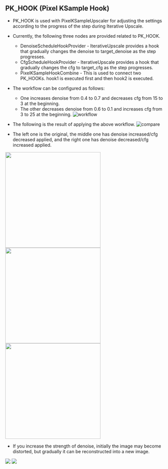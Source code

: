 ## PK_HOOK (Pixel KSample Hook)

* PK_HOOK is used with PixelKSampleUpscaler for adjusting the settings according to the progress of the step during Iterative Upscale.
* Currently, the following three nodes are provided related to PK_HOOK.
    * DenoiseScheduleHookProvider - IterativeUpscale provides a hook that gradually changes the denoise to target_denoise as the step progresses.
    * CfgScheduleHookProvider - IterativeUpscale provides a hook that gradually changes the cfg to target_cfg as the step progresses.
    * PixelKSampleHookCombine - This is used to connect two PK_HOOKs. hook1 is executed first and then hook2 is executed.


* The workflow can be configured as follows:
    * One increases denoise from 0.4 to 0.7 and decreases cfg from 15 to 3 at the beginning.
    * The other decreases denoise from 0.6 to 0.1 and increases cfg from 3 to 25 at the beginning.
![workflow](https://github.com/ltdrdata/ComfyUI-extension-tutorials/raw/Main/ComfyUI-Impact-Pack/images/PK_HOOK-workflow.png)

* The following is the result of applying the above workflow.
![compare](https://github.com/ltdrdata/ComfyUI-extension-tutorials/raw/Main/ComfyUI-Impact-Pack/images/PK_HOOK-compare.png)


* The left one is the original, the middle one has denoise increased/cfg decreased applied, and the right one has denoise decreased/cfg increased applied.

<img src="https://github.com/ltdrdata/ComfyUI-extension-tutorials/raw/Main/ComfyUI-Impact-Pack/images/PK_HOOK-original.png" width="300"/> <img src="https://github.com/ltdrdata/ComfyUI-extension-tutorials/raw/Main/ComfyUI-Impact-Pack/images/PK_HOOK-IncDenoise-DecCFG.png" width="300"/> <img src="https://github.com/ltdrdata/ComfyUI-extension-tutorials/raw/Main/ComfyUI-Impact-Pack/images/PK_HOOK-DecDenoise-IncCFG.png" width="300"/>


* If you increase the strength of denoise, initially the image may become distorted, but gradually it can be reconstructed into a new image.
<img src="https://github.com/ltdrdata/ComfyUI-extension-tutorials/raw/Main/ComfyUI-Impact-Pack/images/PK_HOOK2-steps.jpg"/>
<img src="https://github.com/ltdrdata/ComfyUI-extension-tutorials/raw/Main/ComfyUI-Impact-Pack/images/PK_HOOK2-result.png"/>